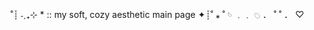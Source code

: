  ˚┊ ˗ˏ₊⊹ * :: my soft, cozy aesthetic main page ✦┊˚
        ⁎   ˚    𓄼    ﹒﹒   𓆇  ．   ˚
                   ˚   ．    ♡ 
